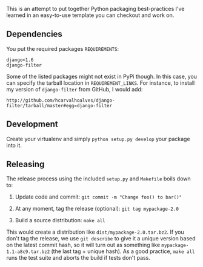 This is an attempt to put together Python packaging best-practices I've learned in an easy-to-use template you can checkout and work on.

## Dependencies

You put the required packages `REQUIREMENTS`:

```
django<1.6
django-filter
```

Some of the listed packages might not exist in PyPi though. In this case, you can specify the tarball location in `REQUIREMENT_LINKS`. For instance, to install my version of `django-filter` from GitHub, I would add:

```
http://github.com/hcarvalhoalves/django-filter/tarball/master#egg=django-filter
```

## Development

Create your virtualenv and simply `python setup.py develop` your package into it.

## Releasing

The release process using the included `setup.py` and `Makefile` boils down to:

1. Update code and commit:
`git commit -m "Change foo() to bar()"`

2. At any moment, tag the release (optional):
`git tag mypackage-2.0`

3. Build a source distribution:
`make all`

This would create a distribution like `dist/mypackage-2.0.tar.bz2`. If you don't tag the release, we use `git describe` to give it a unique version based on the latest commit hash, so it will turn out as something like `mypackage-1.1-a8c9.tar.bz2` (the last tag + unique hash). As a good practice, `make all` runs the test suite and aborts the build if tests don't pass.
